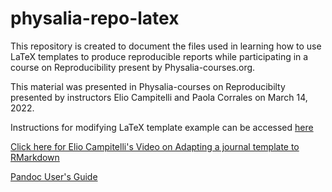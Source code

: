 # physalia-repo-latex 

This repository is created to document the files used in learning how to use LaTeX templates to produce reproducible reports while participating in a course on Reproducibility present by Physalia-courses.org.  

This material was presented in Physalia-courses on Reproducibilty presented by instructors Elio Campitelli and Paola Corrales on March 14, 2022.    

Instructions for modifying LaTeX template example can be accessed [here](https://eliocamp.github.io/reproducibility-with-r/materials/day1/03-rmarkdown/)  

[Click here for Elio Campitelli's Video on Adapting a journal template to RMarkdown ](https://www.youtube.com/watch?v=bk3mcRIJLqc)  

[Pandoc User's Guide](https://pandoc.org/MANUAL.html#templates)
